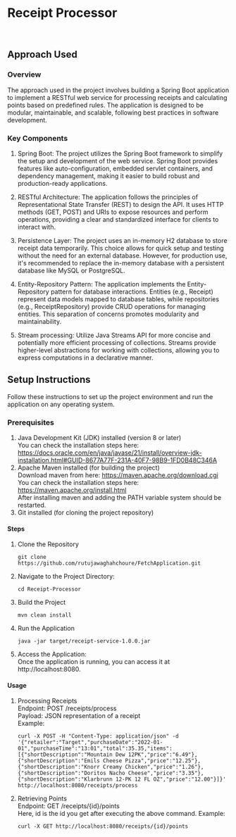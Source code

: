 # Receipt Processor<br>
<br>

## Approach Used
### Overview
The approach used in the project involves building a Spring Boot application to implement a RESTful web service for processing receipts and calculating points based on predefined rules. 
The application is designed to be modular, maintainable, and scalable, following best practices in software development.

### Key Components<br>
1. Spring Boot: The project utilizes the Spring Boot framework to simplify the setup and development of the web service. Spring Boot provides features like auto-configuration, embedded servlet containers, and dependency management, making it easier to build robust and production-ready applications.<br>

2. RESTful Architecture: The application follows the principles of Representational State Transfer (REST) to design the API. It uses HTTP methods (GET, POST) and URIs to expose resources and perform operations, providing a clear and standardized interface for clients to interact with.<br>

3. Persistence Layer: The project uses an in-memory H2 database to store receipt data temporarily. This choice allows for quick setup and testing without the need for an external database. However, for production use, it's recommended to replace the in-memory database with a persistent database like MySQL or PostgreSQL.<br>

4. Entity-Repository Pattern: The application implements the Entity-Repository pattern for database interactions. Entities (e.g., Receipt) represent data models mapped to database tables, while repositories (e.g., ReceiptRepository) provide CRUD operations for managing entities. This separation of concerns promotes modularity and maintainability.<br>

5. Stream processing: Utilize Java Streams API for more concise and potentially more efficient processing of collections. Streams provide higher-level abstractions for working with collections, allowing you to express computations in a declarative manner.<br>


## Setup Instructions
Follow these instructions to set up the project environment and run the application on any operating system.

### Prerequisites
1. Java Development Kit (JDK) installed (version 8 or later)<br>
   You can check the installation steps here: https://docs.oracle.com/en/java/javase/21/install/overview-jdk-installation.html#GUID-8677A77F-231A-40F7-98B9-1FD0B48C346A
2. Apache Maven installed (for building the project)<br>
   Download maven from here: https://maven.apache.org/download.cgi <br>
   You can check the installation steps here: https://maven.apache.org/install.html <br>
   After installing maven and adding the PATH variable system should be restarted. <br>
5. Git installed (for cloning the project repository) <br>


#### Steps
1. Clone the Repository
   ```
   git clone https://github.com/rutujawaghahchoure/FetchApplication.git
   ```
2. Navigate to the Project Directory:
   ```
   cd Receipt-Processor
   ```
3. Build the Project
   ```
   mvn clean install
   ```

4. Run the Application
   ```
   java -jar target/receipt-service-1.0.0.jar
   ```

5. Access the Application:<br>
   Once the application is running, you can access it at http://localhost:8080.

#### Usage
1. Processing Receipts<br>
    Endpoint: POST /receipts/process<br>
   Payload: JSON representation of a receipt<br>
   Example:
   ```
   curl -X POST -H "Content-Type: application/json" -d '{"retailer":"Target","purchaseDate":"2022-01-01","purchaseTime":"13:01","total":35.35,"items":[{"shortDescription":"Mountain Dew 12PK","price":"6.49"},{"shortDescription":"Emils Cheese Pizza","price":"12.25"},{"shortDescription":"Knorr Creamy Chicken","price":"1.26"},{"shortDescription":"Doritos Nacho Cheese","price":"3.35"},{"shortDescription":"Klarbrunn 12-PK 12 FL OZ","price":"12.00"}]}' http://localhost:8080/receipts/process
   ```

2. Retrieving Points<br>
   Endpoint: GET /receipts/{id}/points<br>
   Here, id is the id you get after executing the above command.
   Example:
   ```
   curl -X GET http://localhost:8080/receipts/{id}/points
   ```
